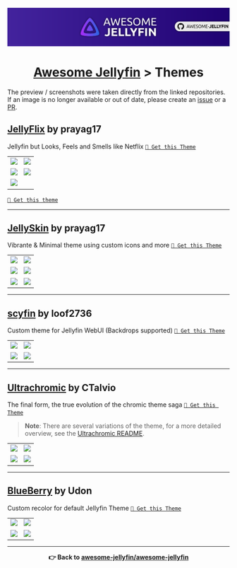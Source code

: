 <p align="center">
  <img src="assets/banner.png" />
  <h1 align="center"><a href="https://github.com/awesome-jellyfin/awesome-jellyfin">Awesome Jellyfin</a> > Themes</h1>
</p>



The preview / screenshots were taken directly from the linked repositories.  
If an image is no longer available or out of date, please create an [issue](https://github.com/awesome-jellyfin/awesome-jellyfin/issues) or a [PR](https://github.com/awesome-jellyfin/awesome-jellyfin/edit/main/THEMES.md).

## [JellyFlix](https://github.com/prayag17/JellyFlix) by prayag17

Jellyfin but Looks, Feels and Smells like Netflix [` 🔵 Get this Theme `](https://github.com/prayag17/JellyFlix)

<table>
  <tr>
    <td>
      <img src="https://cdn.jsdelivr.net/gh/prayag17/JellyFlix@latest/img/Login.jpg" />
    </td>
    <td>
      <img src="https://cdn.jsdelivr.net/gh/prayag17/JellyFlix@latest/img/Home.jpg" />
    </td>
  </tr>
  <tr>
    <td>
      <img src="https://cdn.jsdelivr.net/gh/prayag17/JellyFlix@latest/img/Movies.jpg" />
    </td>
    <td>
      <img src="https://cdn.jsdelivr.net/gh/prayag17/JellyFlix@latest/img/TV%20Shows.jpg" />
    </td>
  </tr>
  <tr>
    <td>
      <img src="https://cdn.jsdelivr.net/gh/prayag17/JellyFlix@latest/img/Title%20Page-Movie.jpg" />
    </td>
  </tr>
</table>

[` 🔵 Get this theme `](#)

---

## [JellySkin](https://github.com/prayag17/JellySkin) by prayag17

Vibrante & Minimal theme using custom icons and more [` 🔵 Get this Theme `](https://github.com/prayag17/JellySkin)

<table>
  <tr>
    <td>
      <img src="https://user-images.githubusercontent.com/55829513/200134094-9bafba9d-4cfa-48c3-bbf4-e01bc21ecdd1.png" />
    </td>
    <td>
      <img src="https://user-images.githubusercontent.com/55829513/200134098-6463a6e7-95bb-4af6-a451-b6ac5ef7abad.png" />
    </td>
  </tr>
  <tr>
    <td>
      <img src="https://user-images.githubusercontent.com/55829513/200133209-413d6e6c-3569-4aaf-9db7-f576c141f519.png" />
    </td>
    <td>
      <img src="https://user-images.githubusercontent.com/55829513/200133240-075f604d-ae7f-48cb-9a42-445d8f3ef427.png" />
    </td>
  </tr>
  <tr>
    <td>
      <img src="https://user-images.githubusercontent.com/55829513/200133258-4eabfc3d-475f-4b42-a496-bc2de60c11a5.png" />
    </td>
    <td>
      <img src="https://user-images.githubusercontent.com/55829513/200133302-5d7e7ac1-201b-4cb4-a839-ee53c5c6a6f2.png" />
    </td>
  </tr>
</table>

---

## [scyfin](https://github.com/loof2736/scyfin) by loof2736

Custom theme for Jellyfin WebUI (Backdrops supported) [` 🔵 Get this Theme `](https://github.com/loof2736/scyfin)

<table>
  <tr>
    <td>
      <img src="https://github.com/loof2736/scyfin/raw/main/images/scyfin/scyfin1.png" />
    </td>
    <td>
      <img src="https://github.com/loof2736/scyfin/raw/main/images/scyfin/scyfin2.png" />
    </td>
  </tr>
  <tr>
    <td>
      <img src="https://github.com/loof2736/scyfin/raw/main/images/scyfin/scyfin3.jpg" />
    </td>
    <td>
      <img src="https://github.com/loof2736/scyfin/raw/main/images/scyfin/scyfin4.png" />
    </td>
  </tr>
</table>

---

## [Ultrachromic](https://github.com/CTalvio/Ultrachromic) by CTalvio

The final form, the true evolution of the chromic theme saga [` 🔵 Get this Theme `](https://github.com/CTalvio/Ultrachromic)

> **Note**: There are several variations of the theme, for a more detailed overview, see the [Ultrachromic README](https://github.com/CTalvio/Ultrachromic#readme).

<table>
  <tr>
    <td>
      <img src="https://user-images.githubusercontent.com/4365015/127774204-03957527-7178-4ea2-8674-d83fe6a97d1c.png" />
    </td>
    <td>
      <img src="https://user-images.githubusercontent.com/4365015/127768733-c86aee2c-3bff-4b78-be54-003823d60276.png" />
    </td>
  </tr>
  <tr>
    <td>
      <img src="https://user-images.githubusercontent.com/4365015/127768970-e827c7e4-f4ce-4229-a68a-b2e87a723ef0.png" />
    </td>
    <td>
      <img src="https://user-images.githubusercontent.com/4365015/127778994-ddee8235-6bb2-42ae-a8b1-f9023dc69398.png" />
    </td>
  </tr>
</table>

---

## [BlueBerry](https://codeberg.org/Udon/BlueBerry) by Udon

Custom recolor for default Jellyfin Theme [` 🔵 Get this Theme `](https://codeberg.org/Udon/BlueBerry)

<table>
  <tr>
    <td>
      <img src="https://codeberg.org/Udon/BlueBerry/media/branch/main/assets/screenshots/screenshot-login.png" />
    </td>
    <td>
      <img src="https://codeberg.org/Udon/BlueBerry/media/branch/main/assets/screenshots/screenshot-home.png" />
    </td>
  </tr>
  <tr>
    <td>
      <img src="https://codeberg.org/Udon/BlueBerry/media/branch/main/assets/screenshots/screenshot-detail.png" />
    </td>
    <td>
      <img src="https://codeberg.org/Udon/BlueBerry/media/branch/main/assets/screenshots/screenshot-admin.png" />
    </td>
  </tr>
</table>

---

<p align="center">
  <strong>
    👉 Back to <a href="https://github.com/awesome-jellyfin/awesome-jellyfin">awesome-jellyfin/awesome-jellyfin</a>
  </strong>
</p>
